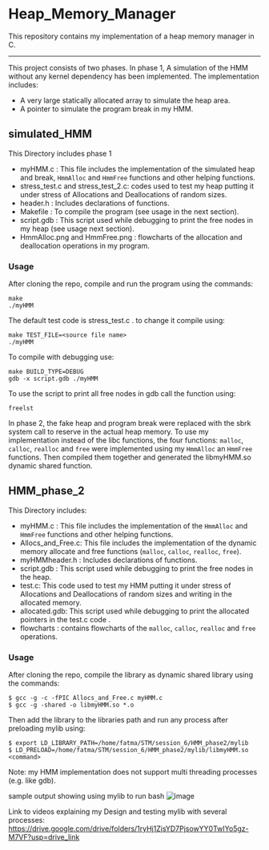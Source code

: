 # Heap_Memory_Manager
This repository contains my implementation of a heap memory manager in C.
__________________________________________________________________________________________________________
This project consists of two phases. In phase 1, A simulation of the HMM without any kernel dependency has been implemented. The implementation includes:
- A very large statically allocated array to simulate the heap area.
- A pointer to simulate the program break in my HMM.

## simulated_HMM
This Directory includes phase 1

- myHMM.c : This file includes the implementation of the simulated heap and break, `HmmAlloc` and `HmmFree` functions and other helping functions.
- stress_test.c and stress_test_2.c: codes used to test my heap putting it under stress of Allocations and Deallocations of random sizes.
- header.h : Includes declarations of functions.
- Makefile : To compile the program (see usage in the next section).
- script.gdb : This script used while debugging to print the free nodes in my heap (see usage next section).
- HmmAlloc.png and HmmFree.png : flowcharts of the allocation and deallocation operations in my program.

### Usage
After cloning the repo, compile and run the program using the commands:
````
make     
./myHMM
````
The default test code is stress_test.c . to change it compile using:
````
make TEST_FILE=<source file name>
./myHMM
````
To compile with debugging use:
```
make BUILD_TYPE=DEBUG
gdb -x script.gdb ./myHMM
```
To use the script to print all free nodes in gdb call the function using:
```
freelst
```
In phase 2, the fake heap and program break were replaced with the sbrk system call to reserve in the actual heap memory.
To use my implementation instead of the libc functions, the four functions: `malloc`, `calloc`, `realloc` and `free` were implemented using my `HmmAlloc` an `HmmFree` functions. Then compiled them together and generated the libmyHMM.so dynamic shared function.

## HMM_phase_2
This Directory includes:
- myHMM.c : This file includes the implementation of the `HmmAlloc` and `HmmFree` functions and other helping functions.
- Allocs_and_Free.c: This file includes the implementation of the dynamic memory allocate and free functions (`malloc`, `calloc`, `realloc`, `free`).
- myHMMheader.h : Includes declarations of functions.
- script.gdb : This script used while debugging to print the free nodes in the heap.
- test.c: This code used to test my HMM putting it under stress of Allocations and Deallocations of random sizes and writing in the allocated memory.
- allocated.gdb: This script used while debugging to print the allocated pointers in the test.c code .
- flowcharts : contains flowcharts of the `malloc`, `calloc`, `realloc` and `free` operations.

### Usage
After cloning the repo, compile the library as dynamic shared library using the commands:
````
$ gcc -g -c -fPIC Allocs_and_Free.c myHMM.c
$ gcc -g -shared -o libmyHMM.so *.o
````
Then add the library to the libraries path and run any process after preloading mylib using:
````
$ export LD_LIBRARY_PATH=/home/fatma/STM/session_6/HMM_phase2/mylib
$ LD_PRELOAD=/home/fatma/STM/session_6/HMM_phase2/mylib/libmyHMM.so <command>
````
Note: my HMM implementation does not support multi threading processes (e.g. like gdb).

sample output showing using mylib to run bash
![image](https://github.com/user-attachments/assets/9e01e4f7-b5ac-4d8c-abf7-74515aa6af3f)

Link to videos explaining my Design and testing mylib with several processes: https://drive.google.com/drive/folders/1ryHj1ZjsYD7PjsowYY0TwIYo5gz-M7VF?usp=drive_link

